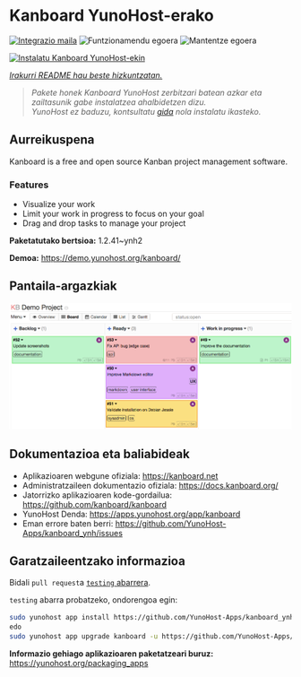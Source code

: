 <!--
Ohart ongi: README hau automatikoki sortu da <https://github.com/YunoHost/apps/tree/master/tools/readme_generator>ri esker
EZ editatu eskuz.
-->

# Kanboard YunoHost-erako

[![Integrazio maila](https://dash.yunohost.org/integration/kanboard.svg)](https://ci-apps.yunohost.org/ci/apps/kanboard/) ![Funtzionamendu egoera](https://ci-apps.yunohost.org/ci/badges/kanboard.status.svg) ![Mantentze egoera](https://ci-apps.yunohost.org/ci/badges/kanboard.maintain.svg)

[![Instalatu Kanboard YunoHost-ekin](https://install-app.yunohost.org/install-with-yunohost.svg)](https://install-app.yunohost.org/?app=kanboard)

*[Irakurri README hau beste hizkuntzatan.](./ALL_README.md)*

> *Pakete honek Kanboard YunoHost zerbitzari batean azkar eta zailtasunik gabe instalatzea ahalbidetzen dizu.*  
> *YunoHost ez baduzu, kontsultatu [gida](https://yunohost.org/install) nola instalatu ikasteko.*

## Aurreikuspena

Kanboard is a free and open source Kanban project management software.

### Features

- Visualize your work
- Limit your work in progress to focus on your goal
- Drag and drop tasks to manage your project


**Paketatutako bertsioa:** 1.2.41~ynh2

**Demoa:** <https://demo.yunohost.org/kanboard/>

## Pantaila-argazkiak

![Kanboard(r)en pantaila-argazkia](./doc/screenshots/board.png)

## Dokumentazioa eta baliabideak

- Aplikazioaren webgune ofiziala: <https://kanboard.net>
- Administratzaileen dokumentazio ofiziala: <https://docs.kanboard.org/>
- Jatorrizko aplikazioaren kode-gordailua: <https://github.com/kanboard/kanboard>
- YunoHost Denda: <https://apps.yunohost.org/app/kanboard>
- Eman errore baten berri: <https://github.com/YunoHost-Apps/kanboard_ynh/issues>

## Garatzaileentzako informazioa

Bidali `pull request`a [`testing` abarrera](https://github.com/YunoHost-Apps/kanboard_ynh/tree/testing).

`testing` abarra probatzeko, ondorengoa egin:

```bash
sudo yunohost app install https://github.com/YunoHost-Apps/kanboard_ynh/tree/testing --debug
edo
sudo yunohost app upgrade kanboard -u https://github.com/YunoHost-Apps/kanboard_ynh/tree/testing --debug
```

**Informazio gehiago aplikazioaren paketatzeari buruz:** <https://yunohost.org/packaging_apps>
